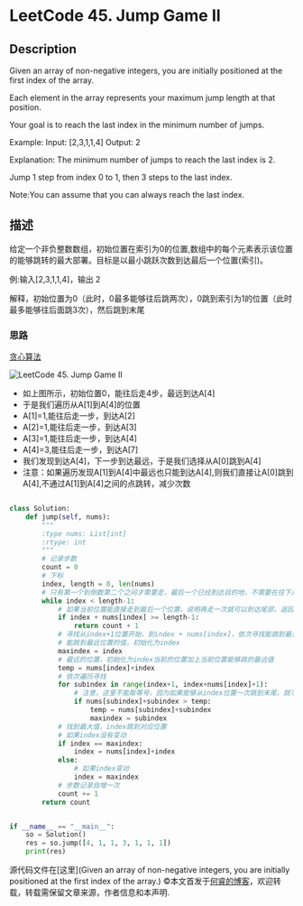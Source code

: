# LeetCode 45. Jump Game II

## Description

Given an array of non-negative integers, you are initially positioned at the first index of the array.

Each element in the array represents your maximum jump length at that position.

Your goal is to reach the last index in the minimum number of jumps.

Example: Input: [2,3,1,1,4] Output: 2

Explanation: The minimum number of jumps to reach the last index is 2.

Jump 1 step from index 0 to 1, then 3 steps to the last index.

Note:You can assume that you can always reach the last index.

## 描述

给定一个非负整数数组，初始位置在索引为0的位置,数组中的每个元素表示该位置的能够跳转的最大部署。目标是以最小跳跃次数到达最后一个位置(索引)。

例:输入[2,3,1,1,4]，输出 2

解释，初始位置为0（此时，0最多能够往后跳两次），0跳到索引为1的位置（此时最多能够往后面跳3次），然后跳到末尾

### 思路

[贪心算法](https://baike.baidu.com/item/%E8%B4%AA%E5%BF%83%E7%AE%97%E6%B3%95)

![LeetCode 45. Jump Game II](https://wp.me/aaizn9-P8)

* 如上图所示，初始位置0，能往后走4步，最远到达A\[4]
* 于是我们遍历从A\[1]到A\[4]的位置
* A\[1]=1,能往后走一步，到达A\[2]
* A\[2]=1,能往后走一步，到达A\[3]
* A\[3]=1,能往后走一步，到达A\[4]
* A\[4]=3,能往后走一步，到达A\[7]
* 我们发现到达A\[4]，下一步到达最远，于是我们选择从A\[0]跳到A\[4]
* 注意：如果遍历发现A\[1]到A\[4]中最远也只能到达A\[4],则我们直接让A\[0]跳到A[4],不通过A\[1]到A\[4]之间的点跳转，减少次数

```python

class Solution:
    def jump(self, nums):
        """
        :type nums: List[int]
        :rtype: int
        """
        # 记录步数
        count = 0
        # 下标
        index, length = 0, len(nums)
        # 只有第一个到倒数第二个之间才需要走，最后一个已经到达目的地，不需要在往下走
        while index < length-1:
            # 如果当前位置能直接走到最后一个位置，说明再走一次就可以到达尾部，返回count+1
            if index + nums[index] >= length-1:
                return count + 1
            # 寻找从index+1位置开始，到index + nums[index]，依次寻找能跳到最远位置的值
            # 能跳到最远位置的值，初始化为index
            maxindex = index
            # 最远的位置，初始化为index当前的位置加上当前位置能够跳的最远值
            temp = nums[index]+index
            # 依次遍历寻找
            for subindex in range(index+1, index+nums[index]+1):
                # 注意，这里不能取等号，因为如果能够从index位置一次跳到末尾，就不再需要中间多停留一次
                if nums[subindex]+subindex > temp:
                    temp = nums[subindex]+subindex
                    maxindex = subindex
            # 找到最大值，index跳到对应位置
            # 如果index没有变动
            if index == maxindex:
                index = nums[index]+index
            else:
                # 如果index变动
                index = maxindex
            # 步数记录自增一次
            count += 1
        return count


if __name__ == "__main__":
    so = Solution()
    res = so.jump([4, 1, 1, 3, 1, 1, 1])
    print(res)
```

源代码文件在[这里](Given an array of non-negative integers, you are initially positioned at the first index of the array.)
©本文首发于[何睿的博客](https://www.ruicore.cn/leetcode-45-jump-game-ii/)，欢迎转载，转载需保留文章来源，作者信息和本声明.